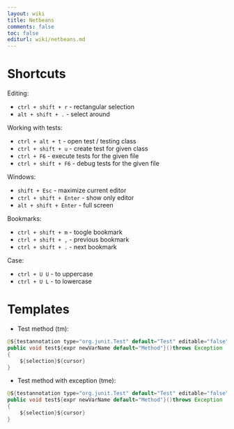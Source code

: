 ```yaml
---
layout: wiki
title: Netbeans
comments: false
toc: false
editurl: wiki/netbeans.md
---
```


# Shortcuts

Editing:

* `ctrl + shift + r` - rectangular selection
* `alt + shift + .` - select around

Working with tests:

* `ctrl + alt + t` - open test / testing class
* `ctrl + shift + u` - create test for given class
* `ctrl + F6` - execute tests for the given file
* `ctrl + shift + F6` - debug tests for the given file

Windows:

* `shift + Esc` - maximize current editor
* `ctrl + shift + Enter` - show only editor
* `alt + shift + Enter` - full screen
 
Bookmarks:

* `ctrl + shift + m` - toogle bookmark
* `ctrl + shift + ,` - previous bookmark
* `ctrl + shift + .` - next bookmark
 
Case:

* `ctrl + U U` - to uppercase
* `ctrl + U L` - to lowercase

# Templates
* Test method (tm):

```java
@${testannotation type="org.junit.Test" default="Test" editable="false"}
public void test${expr newVarName default="Method"}()throws Exception
{
    ${selection}${cursor}
}
```

* Test method with exception (tme):

```java
@${testannotation type="org.junit.Test" default="Test" editable="false"}(expected = ${exc default="Exception"}.class )
public void test${expr newVarName default="Method"}()throws Exception
{
    ${selection}${cursor}
}
```
